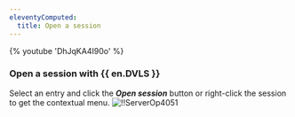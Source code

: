 ```yaml
---
eleventyComputed:
  title: Open a session
---
```

{% youtube 'DhJqKA4I90o' %}

### Open a session with {{ en.DVLS }}

Select an entry and click the ***Open session*** button or right-click the session to get the contextual menu.
![!!ServerOp4051](https://cdnweb.devolutions.net/docs/docs_en_server_ServerOp4051.png)
